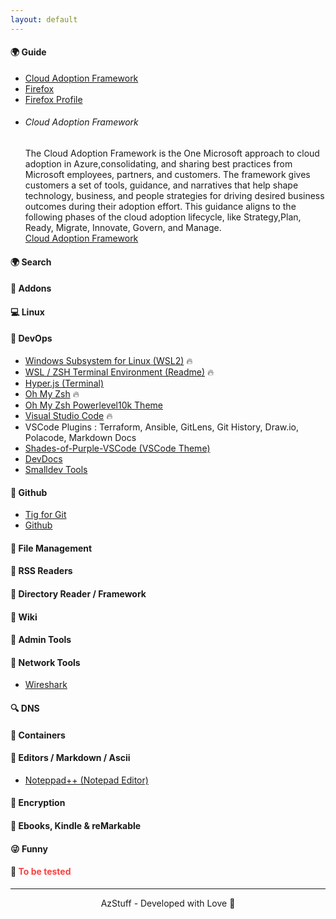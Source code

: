 ```yaml
---
layout: default
---
```


#### 🌍 Guide

- [Cloud Adoption Framework](https://learn.microsoft.com/en-us/azure/cloud-adoption-framework)
- [Firefox](https://www.mozilla.org/fr/firefox)
- [Firefox Profile](https://ffprofile.com/#form0)

<section>
    <ul class="text">
        <!-- Item 1 -->
        <li>
            <div class="flag-wrapper">
              <h6>Cloud Adoption Framework</h6>
            </div>
            <div class="desc">
              The Cloud Adoption Framework is the One Microsoft approach to cloud adoption in Azure,consolidating,
              and sharing best practices from Microsoft employees, partners, and customers.
              The framework gives customers a set of tools, guidance, and narratives that help shape technology,
              business, and people strategies for driving desired business outcomes during their adoption effort.
              This guidance aligns to the following phases of the cloud adoption lifecycle, like Strategy,Plan, Ready,
              Migrate, Innovate, Govern, and Manage.</br>
              <a href="" target="_top">Cloud Adoption Framework</a>
            </div>
        </li>
    </ul>
</section>

#### 🌍 Search

#### 🧩 Addons

#### 💻 Linux

#### 🦾 DevOps

- [Windows Subsystem for Linux (WSL2)](https://docs.microsoft.com/fr-fr/windows/wsl/install-win10) 🔥
- [WSL / ZSH Terminal Environment (Readme)](https://fcbrossard.net/blog/wsl-ubuntu-zsh-hyper-terminal) 🔥
- [Hyper.js (Terminal)](https://hyper.is/)
- [Oh My Zsh](https://ohmyz.sh/) 🔥
- [Oh My Zsh Powerlevel10k Theme](https://github.com/romkatv/powerlevel10k)
- [Visual Studio Code](https://code.visualstudio.com/) 🔥
- VSCode Plugins : Terraform, Ansible, GitLens, Git History, Draw.io, Polacode, Markdown Docs
- [Shades-of-Purple-VSCode (VSCode Theme)](https://nicedoc.io/ahmadawais/Shades-of-Purple-VSCode)
- [DevDocs](https://devdocs.io/)
- [Smalldev Tools](https://smalldev.tools/)

#### 🐙 Github

- [Tig for Git](https://jonas.github.io/tig/)
- [Github](https://github.com/)

#### 📄 File Management

#### 📖 RSS Readers

#### 📂 Directory Reader / Framework

#### 📝 Wiki

#### 🧰 Admin Tools

#### 🧰 Network Tools

- [Wireshark](https://www.wireshark.org/)

#### 🔍 DNS

#### 🐳 Containers

#### 📝 Editors / Markdown / Ascii

- [Noteppad++ (Notepad Editor)](https://notepad-plus-plus.org/)

#### 🔐 Encryption

#### 📖 Ebooks, Kindle & reMarkable

#### 😜 Funny

#### 🧪 <span style="color: #fb4141"> To be tested </span>

---

<!-- <img src="./img/awesome-links.png" alt="Awesome Links" width="50" height="50"> -->
<p align="center"> AzStuff - Developed with Love 💙 </p>
